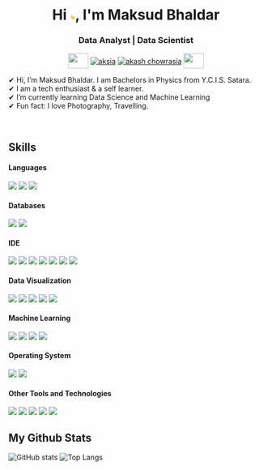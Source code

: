 <h1 align="center">Hi <img src="https://raw.githubusercontent.com/macbhaldar/macbhaldar/main/Hi.gif" width="10px">, I'm Maksud Bhaldar</h1>
<h3 align="center">Data Analyst  |  Data Scientist </h3>

<p align="center">
 <a href = "mailto: macbhaldar@gmail.com"><img align="center" src="https://simpleicons.org/icons/gmail.svg" height="30" width="40" /></a>
<a href="https://www.linkedin.com/in/macbhaldar/" target="blank"><img align="center" src="https://cdn.jsdelivr.net/npm/simple-icons@3.0.1/icons/linkedin.svg" alt="aksia" height="30" width="40" /></a>
<a href="https://www.twitter.com/macbhaldar/" target="blank"><img align="center" src="https://cdn.jsdelivr.net/npm/simple-icons@3.0.1/icons/twitter.svg" alt="akash chowrasia" height="30" width="40" /></a>
 <a href = "https://macbhaldar.github.io"><img align="center" src="https://simpleicons.org/icons/github.svg" height="30" width="40" /></a>
</p>
</p>


✔ Hi, I’m Maksud Bhaldar. I am Bachelors in Physics from Y.C.I.S. Satara. <br> 
✔ I am a tech enthusiast & a self learner. <br>
✔ I’m currently learning Data Science and Machine Learning <br>
✔ Fun fact: I love Photography, Travelling.

<br/>

## Skills 

<h4> Languages </h4>
<span> 
  <img src="https://img.shields.io/badge/python-3670A0?style=for-the-badge&logo=python&logoColor=ffdd54">
  <img src="https://img.shields.io/badge/R-276DC3?style=for-the-badge&logo=R&logoColor=white">
  <img src="https://img.shields.io/badge/Matlab-3F4F75?style=for-the-badge&logo=MATLAB&logoColor=black">
  
</span>

<h4> Databases </h4>
<span>
  <img src="https://img.shields.io/badge/MySQL-00000F?style=for-the-badge&logo=mysql&logoColor=white">
  <img src="https://img.shields.io/badge/SQLite-07405E?style=for-the-badge&logo=sqlite&logoColor=white">
  
</span>

<h4> IDE </h4>
<span>
<img src="https://img.shields.io/badge/RStudio-0078D4?style=for-the-badge&logo=rstudio&logoColor=white">
<img src="https://img.shields.io/badge/Jupyter-%23575757.svg?&style=for-the-badge&logo=Jupyter&logoColor=important">
<img src="https://img.shields.io/badge/Spyder-838485?style=for-the-badge&logo=spyder%20ide&logoColor=maroon">
<img src="https://img.shields.io/badge/pycharm-4EA94B?style=for-the-badge&logo=pycharm&logoColor=black">
<img src="https://img.shields.io/badge/Colab-F7931E?style=for-the-badge&logo=Google-Colab&logoColor=white">
<img src="https://img.shields.io/badge/Octave-darkblue?style=for-the-badge&logo=Octave&logoColor=white">
<img src="https://img.shields.io/badge/Visual_Studio_Code-0078D4?style=for-the-badge&logo=visual%20studio%20code&logoColor=white">

<h4> Data Visualization </h4>
<span>
  <img src="https://img.shields.io/badge/Tableau-FCC624?style=for-the-badge&logo=Tableau&logoColor=black">
  <img src="https://img.shields.io/badge/PowerBI-E95420?style=for-the-badge&logo=PowerBI&logoColor=white">
  <img src="https://img.shields.io/badge/Plotly-%233F4F75.svg?style=for-the-badge&logo=plotly&logoColor=white">
  <img src="https://img.shields.io/badge/seaborn-FCC624?style=for-the-badge&logo=seaborn&logoColor=black">
  <img src="https://img.shields.io/badge/ggplot-FCC624?style=for-the-badge&logo=ggplot&logoColor=black">

<h4> Machine Learning </h4>
<span>
  <img src="https://img.shields.io/badge/scikit--learn-%23F7931E.svg?style=for-the-badge&logo=scikit-learn&logoColor=white">
  <img src="https://img.shields.io/badge/TensorFlow-%23FF6F00.svg?style=for-the-badge&logo=TensorFlow&logoColor=white">
  <img src="https://img.shields.io/badge/Keras-%23D00000.svg?style=for-the-badge&logo=Keras&logoColor=white">
  <img src="https://img.shields.io/badge/PyTorch-%23EE4C2C.svg?style=for-the-badge&logo=PyTorch&logoColor=white">

<h4> Operating System </h4>
<span>
  <img src="https://img.shields.io/badge/Windows-0078D6?style=for-the-badge&logo=windows&logoColor=white">
  <img src="https://img.shields.io/badge/Android-3DDC84?style=for-the-badge&logo=android&logoColor=white">
</span>

<h4> Other Tools and Technologies </h4>
<span>
  <img src="https://img.shields.io/badge/Microsoft_Excel-217346?style=for-the-badge&logo=microsoft-excel&logoColor=white">
  <img src="https://img.shields.io/badge/PowerPoint-B7472A?style=for-the-badge&logo=microsoft-powerpoint&logoColor=white">
  <img src="https://img.shields.io/badge/Git-F05032?style=for-the-badge&logo=git&logoColor=white">
  <img src="https://img.shields.io/badge/Markdown-000000?style=for-the-badge&logo=markdown&logoColor=white">
  <img src="https://img.shields.io/badge/json-5E5C5C?style=for-the-badge&logo=json&logoColor=white">
</span>

<br/>

## My Github Stats

![GitHub stats](https://github-readme-stats.vercel.app/api?username=macbhaldar&show_icons=true)
![Top Langs](https://github-readme-stats.vercel.app/api/top-langs/?username=macbhaldar&hide=jupyter%20notebook&langs_count=3)
